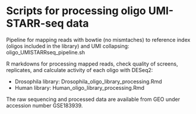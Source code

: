 # Scripts for processing oligo UMI-STARR-seq data

Pipeline for mapping reads with bowtie (no mismtaches) to reference index (oligos included in the library) and UMI collapsing: oligo_UMISTARRseq_pipeline.sh

R markdowns for processing mapped reads, check quality of screens, replicates, and calculate activity of each oligo with DESeq2:
- Drosophila library: Drosophila_oligo_library_processing.Rmd
- Human library: Human_oligo_library_processing.Rmd

The raw sequencing and processed data are available from GEO under accession number GSE183939.
